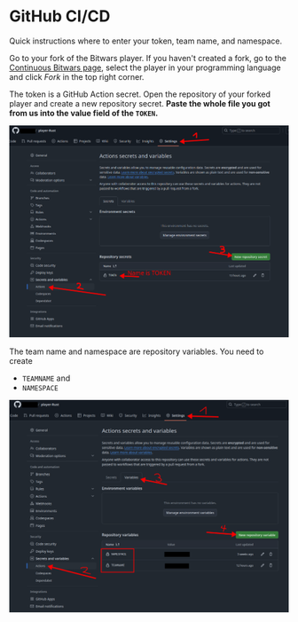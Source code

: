 # GitHub CI/CD

Quick instructions where to enter your token, team name, and namespace.

Go to your fork of the Bitwars player.
If you haven't created a fork, go to the [Continuous Bitwars page](https://github.com/Continuous-BitWars/),
select the player in your programming language and click _Fork_ in the top right corner.

The token is a GitHub Action secret.
Open the repository of your forked player and create a new repository secret.
**Paste the whole file you got from us into the value field of the `TOKEN`.**


![image](images/github_ci_secret.png)

The team name and namespace are repository variables.
You need to create

* `TEAMNAME` and
* `NAMESPACE`

![image](images/github_ci_variable.png)


